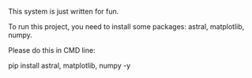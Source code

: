 This system is just written for fun.

To run this project, you need to install some packages: astral, matplotlib, numpy.

Please do this in CMD line:

pip install astral, matplotlib, numpy -y
